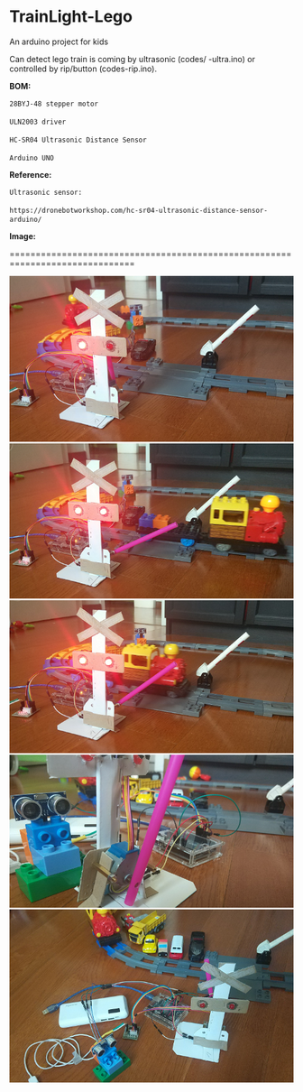 # TrainLight-Lego

An arduino project for kids

Can detect lego train is coming by ultrasonic (codes/ -ultra.ino) or controlled by rip/button (codes\-rip.ino).

**BOM:**

    28BYJ-48 stepper motor

    ULN2003 driver 

    HC-SR04 Ultrasonic Distance Sensor 

    Arduino UNO

**Reference:**

    Ultrasonic sensor:

    https://dronebotworkshop.com/hc-sr04-ultrasonic-distance-sensor-arduino/

**Image:**

==============================================================================

![image](https://github.com/Kang-Jack/TrainLight-Lego/blob/master/images/1.png)
![image](https://github.com/Kang-Jack/TrainLight-Lego/blob/master/images/2.png)
![image](https://github.com/Kang-Jack/TrainLight-Lego/blob/master/images/3.png)
![image](https://github.com/Kang-Jack/TrainLight-Lego/blob/master/images/4.png)
![image](https://github.com/Kang-Jack/TrainLight-Lego/blob/master/images/5.png)
    
